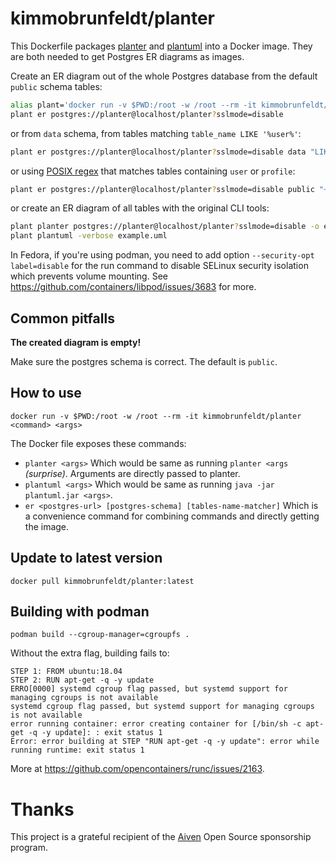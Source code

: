 # kimmobrunfeldt/planter

This Dockerfile packages [planter](https://github.com/achiku/planter) and [plantuml](https://github.com/plantuml/plantuml) into a Docker image. They are both needed to get Postgres ER diagrams as images.


Create an ER diagram out of the whole Postgres database from the default `public` schema tables:

```bash
alias plant='docker run -v $PWD:/root -w /root --rm -it kimmobrunfeldt/planter'
plant er postgres://planter@localhost/planter?sslmode=disable
```

or from `data` schema, from tables matching `table_name LIKE '%user%'`:

```bash
plant er postgres://planter@localhost/planter?sslmode=disable data "LIKE '%user%'"
```

or using [POSIX regex](https://www.postgresql.org/docs/9.3/functions-matching.html) that matches tables containing `user` or `profile`:

```bash
plant er postgres://planter@localhost/planter?sslmode=disable public "~ '(user|profile)'"
```

or create an ER diagram of all tables with the original CLI tools:

```bash
plant planter postgres://planter@localhost/planter?sslmode=disable -o example.uml
plant plantuml -verbose example.uml
```

In Fedora, if you're using podman, you need to add option `--security-opt label=disable` for the run command to disable SELinux security isolation which prevents volume mounting. See https://github.com/containers/libpod/issues/3683 for more.


## Common pitfalls

**The created diagram is empty!**

Make sure the postgres schema is correct. The default is `public`.

## How to use

```
docker run -v $PWD:/root -w /root --rm -it kimmobrunfeldt/planter <command> <args>
```

The Docker file exposes these commands:

* `planter <args>` Which would be same as running `planter <args` *(surprise)*. Arguments are directly passed to planter.
* `plantuml <args>` Which would be same as running `java -jar plantuml.jar <args>`.
* `er <postgres-url> [postgres-schema] [tables-name-matcher]` Which is a convenience command for combining commands and directly getting the image.


## Update to latest version

```
docker pull kimmobrunfeldt/planter:latest
```


## Building with podman

```
podman build --cgroup-manager=cgroupfs .
```

Without the extra flag, building fails to:

```
STEP 1: FROM ubuntu:18.04
STEP 2: RUN apt-get -q -y update
ERRO[0000] systemd cgroup flag passed, but systemd support for managing cgroups is not available
systemd cgroup flag passed, but systemd support for managing cgroups is not available
error running container: error creating container for [/bin/sh -c apt-get -q -y update]: : exit status 1
Error: error building at STEP "RUN apt-get -q -y update": error while running runtime: exit status 1
```

More at https://github.com/opencontainers/runc/issues/2163.



# Thanks

This project is a grateful recipient of the [Aiven](https://aiven.io?utm_source=github&utm_medium=plankton-program&utm_campaign=planter-docker) Open Source sponsorship program.
